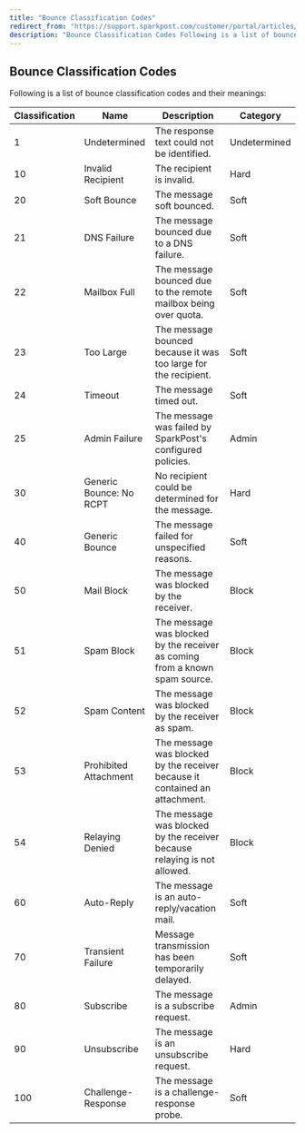 ```yaml
---
title: "Bounce Classification Codes"
redirect_from: "https://support.sparkpost.com/customer/portal/articles/1929896-bounce-classification-codes"
description: "Bounce Classification Codes Following is a list of bounce classification codes and their meanings Classification Name Description Category 1 Undetermined The response text could not be identified Undetermined 10 Invalid Recipient The recipient is invalid Hard 20 Soft Bounce The message soft bounced Soft 21 DNS Failure The message bounced..."
---
```


## Bounce Classification Codes

Following is a list of bounce classification codes and their meanings:

| Classification | Name | Description | Category |
| --- | --- | --- | --- |
| 1 | Undetermined | The response text could not be identified. | Undetermined |
| 10 | Invalid Recipient | The recipient is invalid. | Hard |
| 20 | Soft Bounce | The message soft bounced. | Soft |
| 21 | DNS Failure | The message bounced due to a DNS failure. | Soft |
| 22 | Mailbox Full | The message bounced due to the remote mailbox being over quota. | Soft |
| 23 | Too Large | The message bounced because it was too large for the recipient. | Soft |
| 24 | Timeout | The message timed out. | Soft |
| 25 | Admin Failure | The message was failed by SparkPost's configured policies. | Admin |
| 30 | Generic Bounce: No RCPT | No recipient could be determined for the message. | Hard |
| 40 | Generic Bounce | The message failed for unspecified reasons. | Soft |
| 50 | Mail Block | The message was blocked by the receiver. | Block |
| 51 | Spam Block | The message was blocked by the receiver as coming from a known spam source. | Block |
| 52 | Spam Content | The message was blocked by the receiver as spam. | Block |
| 53 | Prohibited Attachment | The message was blocked by the receiver because it contained an attachment. | Block |
| 54 | Relaying Denied | The message was blocked by the receiver because relaying is not allowed. | Block |
| 60 | Auto-Reply | The message is an auto-reply/vacation mail. | Soft |
| 70 | Transient Failure | Message transmission has been temporarily delayed. | Soft |
| 80 | Subscribe | The message is a subscribe request. | Admin |
| 90 | Unsubscribe | The message is an unsubscribe request. | Hard |
| 100 | Challenge-Response | The message is a challenge-response probe. | Soft |